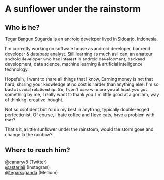 <!--
**suganda8/suganda8** is a ✨ _special_ ✨ repository because its `README.md` (this file) appears on your GitHub profile.

Here are some ideas to get you started:

- 🔭 I’m currently working on ...
- 🌱 I’m currently learning ...
- 👯 I’m looking to collaborate on ...
- 🤔 I’m looking for help with ...
- 💬 Ask me about ...
- 📫 How to reach me: ...
- 😄 Pronouns: ...
- ⚡ Fun fact: ...
-->

A sunflower under the rainstorm
====
Who is he?
------
Tegar Bangun Suganda is an android developer lived in Sidoarjo, Indonesia.

I'm currently working on software house as android developer, backend developer & database analyst. Still learning as much as I can, an amateur android developer who has interest in android development, backend development, data science, machine learning & artificial intelligence technology.

Hopefully, I want to share all things that I know, Earning money is not that hard, sharing your knowledge at no cost is harder than anything else. I'm so bad at social relationship. So, I don't care who are you at least you got something by me, I really want to thank you. I'm little good at algorithm, way of thinking, creative thought. 

Not so confident but I'd do my best in anything, typically double-edged perfectionist. Of course, I hate coffee and I love cats, have a problem with that?

That's it, a little sunflower under the rainstorm, would the storm gone and change to the rainbow?

<!-- ![](static/image.png) -->

Where to reach him?
------
[@canaryv8][1] (Twitter)\
[@astaria8][2] (Instagram)\
[@tegarsuganda][3] (Medium)

[1]: https://twitter.com/canaryv8
[2]: https://www.instagram.com/astaria8/
[3]: https://medium.com/@tegarsuganda
